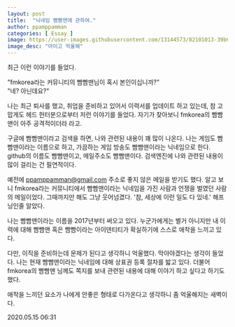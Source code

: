 ```yaml
---
layout: post
title:  "닉네임 빰빰맨에 관하여."
author: ppamppamman
categories: [ Essay ]
image: https://user-images.githubusercontent.com/13144573/82101013-39b6af00-9746-11ea-92c7-4fef54ed5b94.gif
image_desc: "아이고 억울해" 
---
```


최근 이런 이야기를 들었다.  

"fmkorea라는 커뮤니티의 빰빰맨님이 혹시 본인이십니까?"  
"네? 아닌데요?"  

나는 최근 퇴사를 했고, 취업을 준비하고 있어서 이력서를 업데이트 하고 있는데, 
참 고맙게도 헤드 헌터분으로부터 저런 이야기를 들었다. 
자기가 찾아보니 fmkorea의 빰빰맨이 아주 공격적이더라 라고.

구글에 빰빰맨이라고 검색을 하면, 나와 관련된 내용이 꽤 많이 나온다. 
나는 게임도 빰빰맨이라는 이름으로 하고, 가끔하는 게임 방송도 빰빰맨이라는 닉네임으로 한다. 
github의 이름도 빰빰맨이고, 메일주소도 빰빰맨이다. 
검색엔진에 나와 관련된 내용이 많이 걸리는 건 필연적이다. 

예전에 ppamppamman@gmail.com 주소로 좋지 않은 메일을 받기도 했다. 
알고 보니 fmkorea라는 커뮤니티에서 빰빰맨이라는 닉네임을 가진 사람과 언쟁을 벌였던 사람의 메일이었다. 
그때까지만 해도 그냥 웃어넘겼다. '참, 세상에 이런 일도 다 있네.'
해프닝인줄 알았다. 

나는 빰빰맨이라는 이름을 2017년부터 써오고 있다. 
누군가에게는 별거 아니지만 내 이력에 대해 빰빰맨 혹은 빰빰이라는 아이덴티티가 확실하기에 스스로 애착을 느끼고 있다. 

다만, 이직을 준비하는데 문제가 된다고 생각하니 억울했다. 
막아야겠다는 생각이 들었다. 
나는 현재 빰빰맨이라는 닉네임에 대해 상표권 등록 절차를 밟고 있다. 
더불어 fmkorea의 빰빰맨 님께도 쪽지를 보내 관련된 내용에 대해 이야기 하고 싶다고 하기도 했다.  

애착을 느끼던 요소가 나에게 안좋은 형태로 다가온다고 생각하니 좀 억울해지는 새벽이다. 

2020.05.15 06:31